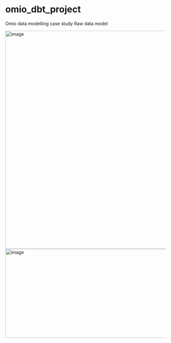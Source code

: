 # omio_dbt_project
Omio data modelling case study
Raw data model

<img width="557" height="684" alt="image" src="https://github.com/user-attachments/assets/b9c0043a-f095-40a0-966c-3b4794a196af" />

<img width="632" height="279" alt="image" src="https://github.com/user-attachments/assets/80b0d535-5311-4210-99cb-e8aafb9ff03f" />


